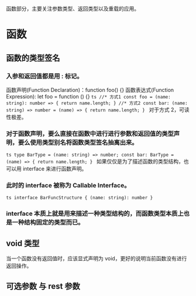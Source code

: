 函数部分，主要关注参数类型、返回类型以及重载的应用。

# 函数

## 函数的类型签名

### 入参和返回值都是用 : 标记。

函数声明(Function Declaration)：function foo() {}
函数表达式(Function Expression): let foo = function () {}
`ts
  //* 方式1
  const foo = (name: string): number => {
    return name.length;
  }
  //* 方式2
  const bar: (name: string) => number = (name) => {
    return name.length;
  }
`
对于方式 2，可读性极差。

### 对于函数声明，要么直接在函数中进行进行参数和返回值的类型声明，要么使用类型别名将函数类型签名抽离出来。

`ts
  type BarType = (name: string) => number;
  const bar: BarType = (name) => {
    return name.length;
  }
`
如果仅仅是为了描述函数的类型结构，也可以用 interface 来进行函数声明。

### 此时的 interface 被称为 Callable Interface。

`ts
  interface BarFuncStructure {
    (name: string): number
  }
`

### interface 本质上就是用来描述一种类型结构的，而函数类型本质上也是一种结构固定的类型而已。

## void 类型

当一个函数没有返回值时，应该显式声明为 void，更好的说明当前函数没有进行返回操作。

## 可选参数 与 rest 参数
